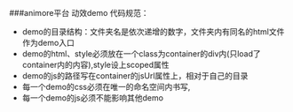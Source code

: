 ###animore平台 动效demo 代码规范：

- demo的目录结构：文件夹名是依次递增的数字，文件夹内有同名的html文件作为demo入口
- demo的html、style必须放在一个class为container的div内(只load了container内的内容),style设上scoped属性
- demo的js的路径写在container的jsUrl属性上，相对于自己的目录
- 每一个demo的css必须在唯一的命名空间内书写,
- 每一个demo的js必须不能影响其他demo